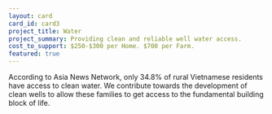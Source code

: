 ```yaml
---
layout: card
card_id: card3
project_title: Water
project_summary: Providing clean and reliable well water access.
cost_to_support: $250-$300 per Home. $700 per Farm.
featured: true
---
```

<p>According to Asia News Network, only 34.8% of rural Vietnamese residents have access to clean water. We contribute towards the development of clean wells to allow these families to get access to the fundamental building block of life.</p>
